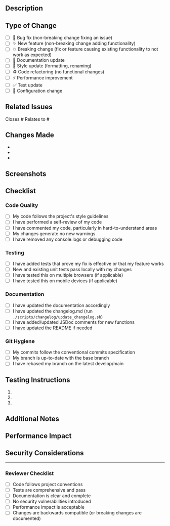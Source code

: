 ## Description
<!-- Provide a brief description of the changes in this PR -->

## Type of Change
<!-- Mark relevant options with an "x" -->

- [ ] 🐛 Bug fix (non-breaking change fixing an issue)
- [ ] ✨ New feature (non-breaking change adding functionality)
- [ ] 💥 Breaking change (fix or feature causing existing functionality to not work as expected)
- [ ] 📝 Documentation update
- [ ] 🎨 Style update (formatting, renaming)
- [ ] ♻️ Code refactoring (no functional changes)
- [ ] ⚡ Performance improvement
- [ ] ✅ Test update
- [ ] 🔧 Configuration change

## Related Issues
<!-- Link to related issues -->
Closes #
Relates to #

## Changes Made
<!-- List the specific changes made in this PR -->

- 
- 
- 

## Screenshots
<!-- If applicable, add screenshots to help explain your changes -->

## Checklist
<!-- Mark completed items with an "x" -->

### Code Quality
- [ ] My code follows the project's style guidelines
- [ ] I have performed a self-review of my code
- [ ] I have commented my code, particularly in hard-to-understand areas
- [ ] My changes generate no new warnings
- [ ] I have removed any console.logs or debugging code

### Testing
- [ ] I have added tests that prove my fix is effective or that my feature works
- [ ] New and existing unit tests pass locally with my changes
- [ ] I have tested this on multiple browsers (if applicable)
- [ ] I have tested this on mobile devices (if applicable)

### Documentation
- [ ] I have updated the documentation accordingly
- [ ] I have updated the changelog.md (run `./scripts/changelog/update_changelog.sh`)
- [ ] I have added/updated JSDoc comments for new functions
- [ ] I have updated the README if needed

### Git Hygiene
- [ ] My commits follow the conventional commits specification
- [ ] My branch is up-to-date with the base branch
- [ ] I have rebased my branch on the latest develop/main

## Testing Instructions
<!-- Provide step-by-step instructions for testing your changes -->

1. 
2. 
3. 

## Additional Notes
<!-- Any additional information that reviewers should know -->

## Performance Impact
<!-- Describe any performance implications of your changes -->

## Security Considerations
<!-- Describe any security implications of your changes -->

---

### Reviewer Checklist
<!-- For reviewers only -->

- [ ] Code follows project conventions
- [ ] Tests are comprehensive and pass
- [ ] Documentation is clear and complete
- [ ] No security vulnerabilities introduced
- [ ] Performance impact is acceptable
- [ ] Changes are backwards compatible (or breaking changes are documented)
